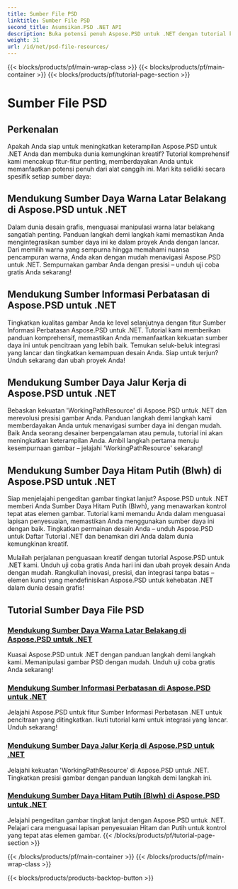 ```yaml
---
title: Sumber File PSD
linktitle: Sumber File PSD
second_title: Asumsikan.PSD .NET API
description: Buka potensi penuh Aspose.PSD untuk .NET dengan tutorial kami. Kuasai warna latar belakang, informasi batas, jalur kerja, dan sumber daya hitam-putih dengan mulus.
weight: 31
url: /id/net/psd-file-resources/
---
```


{{< blocks/products/pf/main-wrap-class >}}
{{< blocks/products/pf/main-container >}}
{{< blocks/products/pf/tutorial-page-section >}}

# Sumber File PSD


## Perkenalan

Apakah Anda siap untuk meningkatkan keterampilan Aspose.PSD untuk .NET Anda dan membuka dunia kemungkinan kreatif? Tutorial komprehensif kami mencakup fitur-fitur penting, memberdayakan Anda untuk memanfaatkan potensi penuh dari alat canggih ini. Mari kita selidiki secara spesifik setiap sumber daya:

## Mendukung Sumber Daya Warna Latar Belakang di Aspose.PSD untuk .NET

Dalam dunia desain grafis, menguasai manipulasi warna latar belakang sangatlah penting. Panduan langkah demi langkah kami memastikan Anda mengintegrasikan sumber daya ini ke dalam proyek Anda dengan lancar. Dari memilih warna yang sempurna hingga memahami nuansa pencampuran warna, Anda akan dengan mudah menavigasi Aspose.PSD untuk .NET. Sempurnakan gambar Anda dengan presisi – unduh uji coba gratis Anda sekarang!

## Mendukung Sumber Informasi Perbatasan di Aspose.PSD untuk .NET

Tingkatkan kualitas gambar Anda ke level selanjutnya dengan fitur Sumber Informasi Perbatasan Aspose.PSD untuk .NET. Tutorial kami memberikan panduan komprehensif, memastikan Anda memanfaatkan kekuatan sumber daya ini untuk pencitraan yang lebih baik. Temukan seluk-beluk integrasi yang lancar dan tingkatkan kemampuan desain Anda. Siap untuk terjun? Unduh sekarang dan ubah proyek Anda!

## Mendukung Sumber Daya Jalur Kerja di Aspose.PSD untuk .NET

Bebaskan kekuatan 'WorkingPathResource' di Aspose.PSD untuk .NET dan merevolusi presisi gambar Anda. Panduan langkah demi langkah kami memberdayakan Anda untuk menavigasi sumber daya ini dengan mudah. Baik Anda seorang desainer berpengalaman atau pemula, tutorial ini akan meningkatkan keterampilan Anda. Ambil langkah pertama menuju kesempurnaan gambar – jelajahi 'WorkingPathResource' sekarang!

## Mendukung Sumber Daya Hitam Putih (Blwh) di Aspose.PSD untuk .NET

Siap menjelajahi pengeditan gambar tingkat lanjut? Aspose.PSD untuk .NET memberi Anda Sumber Daya Hitam Putih (Blwh), yang menawarkan kontrol tepat atas elemen gambar. Tutorial kami memandu Anda dalam menguasai lapisan penyesuaian, memastikan Anda menggunakan sumber daya ini dengan baik. Tingkatkan permainan desain Anda – unduh Aspose.PSD untuk Daftar Tutorial .NET dan benamkan diri Anda dalam dunia kemungkinan kreatif.

Mulailah perjalanan penguasaan kreatif dengan tutorial Aspose.PSD untuk .NET kami. Unduh uji coba gratis Anda hari ini dan ubah proyek desain Anda dengan mudah. Rangkullah inovasi, presisi, dan integrasi tanpa batas – elemen kunci yang mendefinisikan Aspose.PSD untuk kehebatan .NET dalam dunia desain grafis!

## Tutorial Sumber Daya File PSD
### [Mendukung Sumber Daya Warna Latar Belakang di Aspose.PSD untuk .NET](./supporting-background-color-resource/)
Kuasai Aspose.PSD untuk .NET dengan panduan langkah demi langkah kami. Memanipulasi gambar PSD dengan mudah. Unduh uji coba gratis Anda sekarang!
### [Mendukung Sumber Informasi Perbatasan di Aspose.PSD untuk .NET](./supporting-border-information-resource/)
Jelajahi Aspose.PSD untuk fitur Sumber Informasi Perbatasan .NET untuk pencitraan yang ditingkatkan. Ikuti tutorial kami untuk integrasi yang lancar. Unduh sekarang!
### [Mendukung Sumber Daya Jalur Kerja di Aspose.PSD untuk .NET](./supporting-working-path-resource/)
Jelajahi kekuatan 'WorkingPathResource' di Aspose.PSD untuk .NET. Tingkatkan presisi gambar dengan panduan langkah demi langkah ini.
### [Mendukung Sumber Daya Hitam Putih (Blwh) di Aspose.PSD untuk .NET](./supporting-black-and-white-blwh-resource/)
Jelajahi pengeditan gambar tingkat lanjut dengan Aspose.PSD untuk .NET. Pelajari cara menguasai lapisan penyesuaian Hitam dan Putih untuk kontrol yang tepat atas elemen gambar.
{{< /blocks/products/pf/tutorial-page-section >}}

{{< /blocks/products/pf/main-container >}}
{{< /blocks/products/pf/main-wrap-class >}}

{{< blocks/products/products-backtop-button >}}
